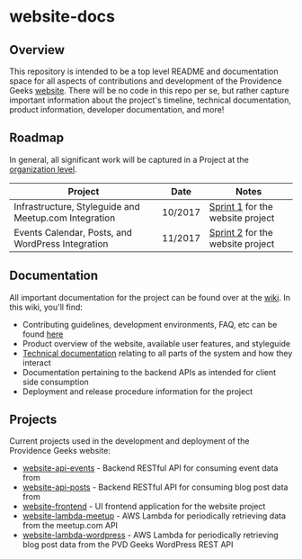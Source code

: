# website-docs

## Overview
This repository is intended to be a top level README and documentation space for all aspects of contributions and development of the Providence Geeks [website](http://providencegeeks.com/).
There will be no code in this repo per se, but rather capture important information about the project's timeline, technical documentation, product information, developer documentation, and more!

## Roadmap
In general, all significant work will be captured in a Project at the [organization level](https://github.com/orgs/ProvidenceGeeks/projects).

| Project     |   Date   | Notes |
| ------------- | -------- | ------ |
| Infrastructure, Styleguide and Meetup.com Integration | 10/2017 | [Sprint 1](https://github.com/orgs/ProvidenceGeeks/projects/1) for the website project |
| Events Calendar, Posts, and WordPress Integration | 11/2017 | [Sprint 2](https://github.com/orgs/ProvidenceGeeks/projects/2) for the website project |

## Documentation
All important documentation for the project can be found over at the [wiki](https://github.com/ProvidenceGeeks/website-docs/wiki).  In this wiki, you'll find:

* Contributing guidelines, development environments, FAQ, etc can be found [here](https://github.com/ProvidenceGeeks/website-docs/wiki/Onboarding-Guide)
* Product overview of the website, available user features, and styleguide
* [Technical documentation](https://github.com/ProvidenceGeeks/website-docs/wiki/Technical-Architecture) relating to all parts of the system and how they interact
* Documentation pertaining to the backend APIs as intended for client side consumption
* Deployment and release procedure information for the project

## Projects
Current projects used in the development and deployment of the Providence Geeks website:

- [website-api-events](https://github.com/ProvidenceGeeks/website-api-events) - Backend RESTful API for consuming event data from
- [website-api-posts](https://github.com/ProvidenceGeeks/website-api-posts) - Backend RESTful API for consuming blog post data from
- [website-frontend](https://github.com/ProvidenceGeeks/website-frontend) - UI frontend application for the website project
- [website-lambda-meetup](https://github.com/ProvidenceGeeks/website-lambda-meetup) - AWS Lambda for periodically retrieving data from the meetup.com API
- [website-lambda-wordpress](https://github.com/ProvidenceGeeks/website-lambda-wordpress) - AWS Lambda for periodically retrieving blog post data from the PVD Geeks WordPress REST API
